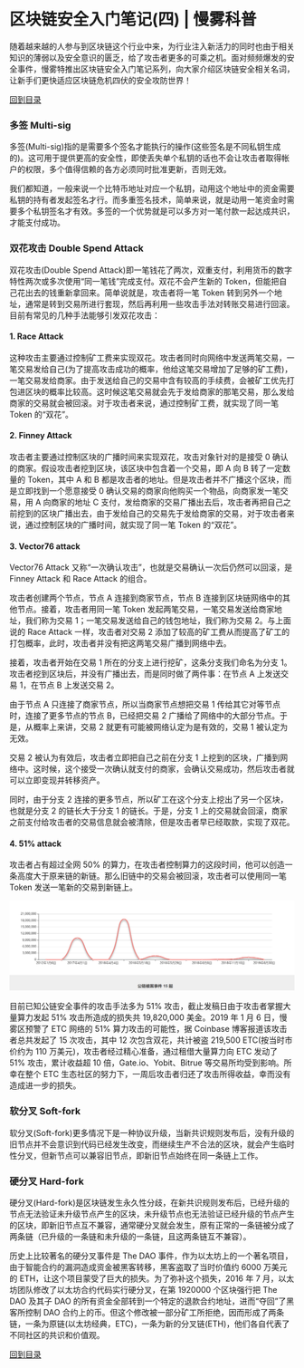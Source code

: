 # 区块链安全入门笔记(四) | 慢雾科普

随着越来越的人参与到区块链这个行业中来，为行业注入新活力的同时也由于相关知识的薄弱以及安全意识的匮乏，给了攻击者更多的可乘之机。面对频频爆发的安全事件，慢雾特推出区块链安全入门笔记系列，向大家介绍区块链安全相关名词，让新手们更快适应区块链危机四伏的安全攻防世界！

[回到目录](./README.md)

### 多签 Multi-sig

多签(Multi-sig)指的是需要多个签名才能执行的操作(这些签名是不同私钥生成的)。这可用于提供更高的安全性，即使丢失单个私钥的话也不会让攻击者取得帐户的权限，多个值得信赖的各方必须同时批准更新，否则无效。

我们都知道，一般来说一个比特币地址对应一个私钥，动用这个地址中的资金需要私钥的持有者发起签名才行。而多重签名技术，简单来说，就是动用一笔资金时需要多个私钥签名才有效。多签的一个优势就是可以多方对一笔付款一起达成共识，才能支付成功。


### 双花攻击 Double Spend Attack


双花攻击(Double Spend Attack)即一笔钱花了两次，双重支付，利用货币的数字特性两次或多次使用“同一笔钱”完成支付。双花不会产生新的 Token，但能把自己花出去的钱重新拿回来。简单说就是，攻击者将一笔 Token 转到另外一个地址，通常是转到交易所进行套现，然后再利用一些攻击手法对转账交易进行回滚。目前有常见的几种手法能够引发双花攻击：

#### 1. Race Attack

这种攻击主要通过控制矿工费来实现双花。攻击者同时向网络中发送两笔交易，一笔交易发给自己(为了提高攻击成功的概率，他给这笔交易增加了足够的矿工费)，一笔交易发给商家。由于发送给自己的交易中含有较高的手续费，会被矿工优先打包进区块的概率比较高。这时候这笔交易就会先于发给商家的那笔交易，那么发给商家的交易就会被回滚。对于攻击者来说，通过控制矿工费，就实现了同一笔 Token 的“双花”。

 

#### 2. Finney Attack

攻击者主要通过控制区块的广播时间来实现双花，攻击对象针对的是接受 0 确认的商家。假设攻击者挖到区块，该区块中包含着一个交易，即 A 向 B 转了一定数量的 Token，其中 A 和 B 都是攻击者的地址。但是攻击者并不广播这个区块，而是立即找到一个愿意接受 0 确认交易的商家向他购买一个物品，向商家发一笔交易，用 A 向商家的地址 C 支付，发给商家的交易广播出去后，攻击者再把自己之前挖到的区块广播出去，由于发给自己的交易先于发给商家的交易，对于攻击者来说，通过控制区块的广播时间，就实现了同一笔 Token 的“双花”。

#### 3. Vector76 attack

Vector76 Attack 又称“一次确认攻击”，也就是交易确认一次后仍然可以回滚，是 Finney Attack 和 Race Attack 的组合。

攻击者创建两个节点，节点 A 连接到商家节点，节点 B 连接到区块链网络中的其他节点。接着，攻击者用同一笔 Token 发起两笔交易，一笔交易发送给商家地址，我们称为交易 1；一笔交易发送给自己的钱包地址，我们称为交易 2。与上面说的 Race Attack 一样，攻击者对交易 2 添加了较高的矿工费从而提高了矿工的打包概率，此时，攻击者并没有把这两笔交易广播到网络中去。

接着，攻击者开始在交易 1 所在的分支上进行挖矿，这条分支我们命名为分支 1。攻击者挖到区块后，并没有广播出去，而是同时做了两件事：在节点 A 上发送交易 1，在节点 B 上发送交易 2。

由于节点 A 只连接了商家节点，所以当商家节点想把交易 1 传给其它对等节点时，连接了更多节点的节点 B，已经把交易 2 广播给了网络中的大部分节点。于是，从概率上来讲，交易 2 就更有可能被网络认定为是有效的，交易 1 被认定为无效。

交易 2 被认为有效后，攻击者立即把自己之前在分支 1 上挖到的区块，广播到网络中。这时候，这个接受一次确认就支付的商家，会确认交易成功，然后攻击者就可以立即变现并转移资产。

同时，由于分支 2 连接的更多节点，所以矿工在这个分支上挖出了另一个区块，也就是分支 2 的链长大于分支 1 的链长。于是，分支 1 上的交易就会回滚，商家之前支付给攻击者的交易信息就会被清除，但是攻击者早已经取款，实现了双花。

#### 4. 51% attack

攻击者占有超过全网 50% 的算力，在攻击者控制算力的这段时间，他可以创造一条高度大于原来链的新链。那么旧链中的交易会被回滚，攻击者可以使用同一笔 Token 发送一笔新的交易到新链上。

![image](./6.png)

目前已知公链安全事件的攻击手法多为 51% 攻击，截止发稿日由于攻击者掌握大量算力发起 51% 攻击所造成的损失共 19,820,000 美金。2019 年 1 月 6 日，慢雾区预警了 ETC 网络的 51% 算力攻击的可能性，据 Coinbase 博客报道该攻击者总共发起了 15 次攻击，其中 12 次包含双花，共计被盗 219,500 ETC(按当时市价约为 110 万美元)，攻击者经过精心准备，通过租借大量算力向 ETC 发动了 51% 攻击，累计收益超 10 倍，Gate.io、Yobit、Bitrue 等交易所均受到影响。所幸在整个 ETC 生态社区的努力下，一周后攻击者归还了攻击所得收益，幸而没有造成进一步的损失。


### 软分叉 Soft-fork

软分叉(Soft-fork)更多情况下是一种协议升级，当新共识规则发布后，没有升级的旧节点并不会意识到代码已经发生改变，而继续生产不合法的区块，就会产生临时性分叉，但新节点可以兼容旧节点，即新旧节点始终在同一条链上工作。


### 硬分叉 Hard-fork

硬分叉(Hard-fork)是区块链发生永久性分歧，在新共识规则发布后，已经升级的节点无法验证未升级节点产生的区块，未升级节点也无法验证已经升级的节点产生的区块，即新旧节点互不兼容，通常硬分叉就会发生，原有正常的一条链被分成了两条链（已升级的一条链和未升级的一条链，且这两条链互不兼容）。

历史上比较著名的硬分叉事件是 The DAO 事件，作为以太坊上的一个著名项目，由于智能合约的漏洞造成资金被黑客转移，黑客盗取了当时价值约 6000 万美元的 ETH，让这个项目蒙受了巨大的损失。为了弥补这个损失，2016 年 7 月，以太坊团队修改了以太坊合约代码实行硬分叉，在第 1920000 个区块强行把 The DAO 及其子 DAO 的所有资金全部转到一个特定的退款合约地址，进而“夺回”了黑客所控制 DAO 合约上的币。但这个修改被一部分矿工所拒绝，因而形成了两条链，一条为原链(以太坊经典，ETC)，一条为新的分叉链(ETH)，他们各自代表了不同社区的共识和价值观。


[回到目录](./README.md)